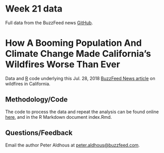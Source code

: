 # Week 21 data

Full data from the BuzzFeed news [GitHub](https://github.com/BuzzFeedNews/2018-07-wildfire-trends).

# How A Booming Population And Climate Change Made California’s Wildfires Worse Than Ever

Data and [R](https://www.r-project.org/) code underlying this Jul. 28, 2018 [BuzzFeed News article](https://www.buzzfeednews.com/article/peteraldhous/california-wildfires-people-climate) on wildfires in California.

## Methodology/Code

The code to process the data and repeat the analysis can be found online [here](https://buzzfeednews.github.io/2018-07-wildfire-trends), and in the R Markdown document index.Rmd.


## Questions/Feedback

Email the author Peter Aldhous at peter.aldhous@buzzfeed.com.
